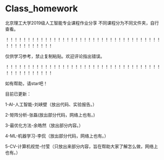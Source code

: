 # Class_homework
北京理工大学2019级人工智能专业课程作业分享
不同课程分为不同文件夹，自行查看。

！！！！！！！！！！！！！！！！！！！！！！！！！！！！！！！！！！！！！！！！！！！！！！！

仅供学习参考，禁止复制粘贴。欢迎评论指出错误。

！！！！！！！！！！！！！！！！！！！！！！！！！！！！！！！！！！！！！！！！！！！！！！！

如有帮助，请star吧！

目前已更新：

1-AI-人工智能-刘峡壁（放出代码、实验报告。）

2-矩阵分析-张磊(放出部分代码，网络上也有。)

3-最优化方法-余皓然（放出部分内容。）

4-ML-机器学习-李侃（放出部分代码，网络上也有。）

5-CV-计算机视觉-付莹（只放出来部分内容，旨在帮助大家了解怎么做，网络上也有。）
